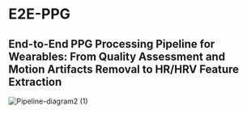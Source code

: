 # E2E-PPG
## End-to-End PPG Processing Pipeline for Wearables: From Quality Assessment and Motion Artifacts Removal to HR/HRV Feature Extraction




![Pipeline-diagram2 (1)](https://github.com/HealthSciTech/E2E-PPG/assets/67778755/896be83f-4709-4444-bac9-2fef0449f739)
